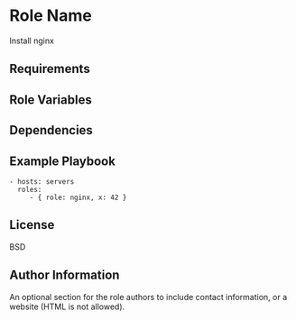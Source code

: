 Role Name
=========

Install nginx

Requirements
------------


Role Variables
--------------


Dependencies
------------


Example Playbook
----------------


    - hosts: servers
      roles:
         - { role: nginx, x: 42 }

License
-------

BSD

Author Information
------------------

An optional section for the role authors to include contact information, or a
website (HTML is not allowed).
